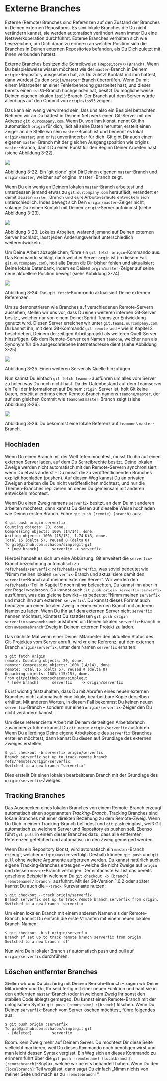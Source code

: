# Externe Branches

<!--Remote branches are references to the state of branches on your remote repositories. They’re local branches that you can’t move; they’re moved automatically whenever you do any network communication. Remote branches act as bookmarks to remind you where the branches on your remote repositories were the last time you connected to them.-->

Externe (Remote) Branches sind Referenzen auf den Zustand der Branches in Deinen externen Repositorys. Es sind lokale Branches die Du nicht verändern kannst, sie werden automatisch verändert wann immer Du eine Netzwerkoperation durchführst. Externe Branches verhalten sich wie Lesezeichen, um Dich daran zu erinnern an welcher Position sich die Branches in Deinen externen Repositories befanden, als Du Dich zuletzt mit ihnen verbunden hattest.

<!--They take the form `(remote)/(branch)`. For instance, if you wanted to see what the `master` branch on your `origin` remote looked like as of the last time you communicated with it, you would check the `origin/master` branch. If you were working on an issue with a partner and they pushed up an `iss53` branch, you might have your own local `iss53` branch; but the branch on the server would point to the commit at `origin/iss53`.-->

Externe Branches besitzen die Schreibweise `(Repository)/(Branch)`. Wenn Du beispielsweise wissen möchtest wie der `master`-Branch in Deinem `origin`-Repository ausgesehen hat, als Du zuletzt Kontakt mit ihm hattest, dann würdest Du den `origin/master`-Branch überprüfen. Wenn Du mit einem Mitarbeiter an einer Fehlerbehebung gearbeitet hast, und dieser bereits einen `iss53`-Branch hochgeladen hat, besitzt Du möglicherweise Deinen eigenen lokalen `iss53`-Branch. Der Branch auf dem Server würde allerdings auf den Commit von `origin/iss53` zeigen.

<!--This may be a bit confusing, so let’s look at an example. Let’s say you have a Git server on your network at `git.ourcompany.com`. If you clone from this, Git automatically names it `origin` for you, pulls down all its data, creates a pointer to where its `master` branch is, and names it `origin/master` locally; and you can’t move it. Git also gives you your own `master` branch starting at the same place as origin’s `master` branch, so you have something to work from (see Figure 3-22).-->

Das kann ein wenig verwirrend sein, lass uns also ein Besipiel betrachten. Nehmen wir an Du hättest in Deinem Netzwerk einen Git-Server mit der Adresse `git.ourcompany.com`. Wenn Du von ihm klonst, nennt Git ihn automatisch `origin` für dich, lädt all seine Daten herunter, erstellt einen Zeiger an die Stelle wo sein `master`-Branch ist und benennt es lokal `origin/master`; und er ist unveränderbar für dich. Git gibt Dir auch einen eigenen `master`-Branch mit der gleichen Ausgangsposition wie origins `master`-Branch, damit Du einen Punkt für den Beginn Deiner Arbeiten hast (siehe Abbildung 3-22).

<!--Figure 3-22. A Git clone gives you your own master branch and origin/master pointing to origin’s master branch.-->


![](http://git-scm.com/figures/18333fig0322-tn.png)

Abbildung 3-22. Ein 'git clone' gibt Dir Deinen eigenen `master`-Branch und `origin/master`, welcher auf origins 'master'-Branch zeigt.

<!--If you do some work on your local master branch, and, in the meantime, someone else pushes to `git.ourcompany.com` and updates its master branch, then your histories move forward differently. Also, as long as you stay out of contact with your origin server, your `origin/master` pointer doesn’t move (see Figure 3-23).-->

Wenn Du ein wenig an Deinem lokalen `master`-Branch arbeitest und unterdessen jemand etwas zu `git.ourcompany.com` herauflädt, verändert er damit dessen `master`-Branch und eure Arbeitsverläufe entwickeln sich unterschiedlich. Indes bewegt sich Dein `origin/master`-Zeiger nicht, solange Du keinen Kontakt mit Deinem `origin`-Server aufnimmst (siehe Abbildung 3-23).

<!--Figure 3-23. Working locally and having someone push to your remote server makes each history move forward differently.-->


![](http://git-scm.com/figures/18333fig0323-tn.png)

Abbildung 3-23. Lokales Arbeiten, während jemand auf Deinen externen Server hochlädt, lässt jeden Änderungsverlauf unterschiedlich weiterentwickeln.

<!--To synchronize your work, you run a `git fetch origin` command. This command looks up which server origin is (in this case, it’s `git.ourcompany.com`), fetches any data from it that you don’t yet have, and updates your local database, moving your `origin/master` pointer to its new, more up-to-date position (see Figure 3-24).-->

Um Deine Arbeit abzugleichen, führe ein `git fetch origin`-Kommando aus. Das Kommando schlägt nach welcher Server `orgin` ist (in diesem Fall `git.ourcompany.com`), holt alle Daten die Dir bisher fehlen und aktualisiert Deine lokale Datenbank, indem es Deinen `orgin/master`-Zeiger auf seine neue aktuellere Position bewegt (siehe Abbildung 3-24).

<!--Figure 3-24. The git fetch command updates your remote references.-->


![](http://git-scm.com/figures/18333fig0324-tn.png)

Abbildung 3-24. Das `git fetch`-Kommando aktualisiert Deine externen Referenzen.

<!--To demonstrate having multiple remote servers and what remote branches for those remote projects look like, let’s assume you have another internal Git server that is used only for development by one of your sprint teams. This server is at `git.team1.ourcompany.com`. You can add it as a new remote reference to the project you’re currently working on by running the `git remote add` command as we covered in Chapter 2. Name this remote `teamone`, which will be your shortname for that whole URL (see Figure 3-25).-->

Um zu demonstrieren wie Branches auf verschiedenen Remote-Servern aussehen, stellen wir uns vor, dass Du einen weiteren internen Git-Server besitzt, welcher nur von einem Deiner Sprint-Teams zur Entwicklung genutzt wird. Diesen Server erreichen wir unter `git.team1.ourcompany.com`. Du kannst ihn, mit dem Git-Kommando `git remote add` – wie in Kapitel 2 beschrieben, Deinem derzeitigen Arbeitsprojekt als weiteren Quell-Server hinzufügen. Gib dem Remote-Server den Namen `teamone`, welcher nun als Synonym für die ausgeschriebene Internetadresse dient (siehe Abbildung 3-25).

<!--Figure 3-25. Adding another server as a remote.-->


![](http://git-scm.com/figures/18333fig0325-tn.png)

Abbildung 3-25. Einen weiteren Server als Quelle hinzufügen.

<!--Now, you can run `git fetch teamone` to fetch everything the remote `teamone` server has that you don’t have yet. Because that server has a subset of the data your `origin` server has right now, Git fetches no data but sets a remote branch called `teamone/master` to point to the commit that `teamone` has as its `master` branch (see Figure 3-26).-->

Nun kannst Du einfach `git fetch teamone` ausführen um alles vom Server zu holen was Du noch nicht hast. Da der Datenbestand auf dem Teamserver ein Teil der Informationen auf Deinem `origin`-Server ist, holt Git keine Daten, erstellt allerdings einen Remote-Branch namens `teamone/master`, der auf den gleichen Commit wie `teamone`s `master`-Branch zeigt (siehe Abbildung 3-26).

<!--Figure 3-26. You get a reference to teamone’s master branch position locally.-->


![](http://git-scm.com/figures/18333fig0326-tn.png)

Abbildung 3-26. Du bekommst eine lokale Referenz auf `teamone`s `master`-Branch.

<!--## Pushing-->
## Hochladen

<!--When you want to share a branch with the world, you need to push it up to a remote that you have write access to. Your local branches aren’t automatically synchronized to the remotes you write to — you have to explicitly push the branches you want to share. That way, you can use private branches for work you don’t want to share, and push up only the topic branches you want to collaborate on.-->

Wenn Du einen Branch mit der Welt teilen möchtest, musst Du ihn auf einen externen Server laden, auf dem Du Schreibrechte besitzt. Deine lokalen Zweige werden nicht automatisch mit den Remote-Servern synchronisiert wenn Du etwas änderst – Du musst die zu veröffentlichenden Branches explizit hochladen (pushen). Auf diesem Weg kannst Du an privaten Zweigen arbeiten die Du nicht veröffentlichen möchtest, und nur die Themen-Branches replizieren an denen Du gemeinsam mit anderen entwickeln möchtest.

<!--If you have a branch named `serverfix` that you want to work on with others, you can push it up the same way you pushed your first branch. Run `git push (remote) (branch)`:-->

Wenn Du einen Zweig namens `serverfix` besitzt, an dem Du mit anderen arbeiten möchtest, dann kannst Du diesen auf dieselbe Weise hochladen wie Deinen ersten Branch. Führe `git push (remote) (branch)` aus:

	$ git push origin serverfix
	Counting objects: 20, done.
	Compressing objects: 100% (14/14), done.
	Writing objects: 100% (15/15), 1.74 KiB, done.
	Total 15 (delta 5), reused 0 (delta 0)
	To git@github.com:schacon/simplegit.git
	 * [new branch]      serverfix -> serverfix

<!--This is a bit of a shortcut. Git automatically expands the `serverfix` branchname out to `refs/heads/serverfix:refs/heads/serverfix`, which means, “Take my serverfix local branch and push it to update the remote’s serverfix branch.” We’ll go over the `refs/heads/` part in detail in Chapter 9, but you can generally leave it off. You can also do `git push origin serverfix:serverfix`, which does the same thing — it says, “Take my serverfix and make it the remote’s serverfix.” You can use this format to push a local branch into a remote branch that is named differently. If you didn’t want it to be called `serverfix` on the remote, you could instead run `git push origin serverfix:awesomebranch` to push your local `serverfix` branch to the `awesomebranch` branch on the remote project.-->

Hierbei handelt es sich um eine Abkürzung. Git erweitert die `serverfix`-Branchbezeichnung automatisch zu `refs/heads/serverfix:refs/heads/serverfix`, was soviel bedeutet wie “Nimm meinen lokalen `serverfix`-Branch und aktualisiere damit den `serverfix`-Branch auf meinem externen Server”. Wir werden den `refs/heads/`-Teil in Kapitel 9 noch näher beleuchten, Du kannst ihn aber in der Regel weglassen. Du kannst auch `git push origin serverfix:serverfix` ausführen, was das gleiche bewirkt – es bedeutet “Nimm meinen `serverfix` und mach ihn zum externen `serverfix`”. Du kannst dieses Format auch benutzen um einen lokalen Zweig in einen externen Branch mit anderem Namen zu laden. Wenn Du ihn auf dem externen Server nicht `serverfix` nennen möchtest, könntest Du stattdessen `git push origin serverfix:awesomebranch` ausführen um Deinen lokalen `serverfix`-Branch in den `awesomebranch`-Zweig in Deinem externen Projekt zu laden.

<!--The next time one of your collaborators fetches from the server, they will get a reference to where the server’s version of `serverfix` is under the remote branch `origin/serverfix`:-->

Das nächste Mal wenn einer Deiner Mitarbeiter den aktuellen Status des Git-Projektes vom Server abruft, wird er eine Referenz, auf den externen Branch `origin/serverfix`, unter dem Namen `serverfix` erhalten:

	$ git fetch origin
	remote: Counting objects: 20, done.
	remote: Compressing objects: 100% (14/14), done.
	remote: Total 15 (delta 5), reused 0 (delta 0)
	Unpacking objects: 100% (15/15), done.
	From git@github.com:schacon/simplegit
	 * [new branch]      serverfix    -> origin/serverfix

<!--It’s important to note that when you do a fetch that brings down new remote branches, you don’t automatically have local, editable copies of them. In other words, in this case, you don’t have a new `serverfix` branch — you only have an `origin/serverfix` pointer that you can’t modify.-->

Es ist wichtig festzuhalten, dass Du mit Abrufen eines neuen externen Branches nicht automatisch eine lokale, bearbeitbare Kopie derselben erhältst. Mit anderen Worten, in diesem Fall bekommst Du keinen neuen `serverfix`-Branch – sondern nur einen `origin/serverfix`-Zeiger den Du nicht verändern kannst.

<!--To merge this work into your current working branch, you can run `git merge origin/serverfix`. If you want your own `serverfix` branch that you can work on, you can base it off your remote branch:-->

Um diese referenzierte Arbeit mit Deinem derzeitigen Arbeitsbranch zusammenzuführen kannst Du `git merge origin/serverfix` ausführen. Wenn Du allerdings Deine eigene Arbeitskopie des `serverfix`-Branches erstellen möchtest, dann kannst Du diesen auf Grundlage des externen Zweiges erstellen:

	$ git checkout -b serverfix origin/serverfix
	Branch serverfix set up to track remote branch refs/remotes/origin/serverfix.
	Switched to a new branch "serverfix"

<!--This gives you a local branch that you can work on that starts where `origin/serverfix` is.-->

Dies erstellt Dir einen lokalen bearbeitbaren Branch mit der Grundlage des `origin/serverfix`-Zweiges.

<!--## Tracking Branches-->
## Tracking Branches

<!--Checking out a local branch from a remote branch automatically creates what is called a _tracking branch_. Tracking branches are local branches that have a direct relationship to a remote branch. If you’re on a tracking branch and type `git push`, Git automatically knows which server and branch to push to. Also, running `git pull` while on one of these branches fetches all the remote references and then automatically merges in the corresponding remote branch.-->

Das Auschecken eines lokalen Branches von einem Remote-Branch erzeugt automatisch einen sogenannten _Tracking-Branch_. Tracking Branches sind lokale Branches mit einer direkten Beziehung zu dem Remote-Zweig. Wenn Du Dich in einem Tracking-Branch befindest und `git push` eingibst, weiß Git automatisch zu welchem Server und Repository es pushen soll. Ebenso führt `git pull` in einem dieser Branches dazu, dass alle entfernten Referenzen gefetched und automatisch in den Zweig gemerged werden.

<!--When you clone a repository, it generally automatically creates a `master` branch that tracks `origin/master`. That’s why `git push` and `git pull` work out of the box with no other arguments. However, you can set up other tracking branches if you wish — ones that don’t track branches on `origin` and don’t track the `master` branch. The simple case is the example you just saw, running `git checkout -b [branch] [remotename]/[branch]`. If you have Git version 1.6.2 or later, you can also use the `-\-track` shorthand:-->

Wenn Du ein Repository klonst, wird automatisch ein `master`-Branch erzeugt, welcher `origin/master` verfolgt. Deshalb können `git push` und `git pull` ohne weitere Argumente aufgerufen werden. Du kannst natürlich auch eigene Tracking-Branches erzeugen – welche die nicht Zweige auf `origin` und dessen `master`-Branch verfolgen. Der einfachste Fall ist das bereits gesehene Beispiel in welchem Du `git checkout -b [branch] [remotename]/[branch]` ausführst. Mit der Git-Version 1.6.2 oder später kannst Du auch die `--track`-Kurzvariante nutzen:

	$ git checkout --track origin/serverfix
	Branch serverfix set up to track remote branch serverfix from origin.
	Switched to a new branch 'serverfix'

<!--To set up a local branch with a different name than the remote branch, you can easily use the first version with a different local branch name:-->

Um einen lokalen Branch mit einem anderem Namen als der Remote-Branch, kannst Du einfach die erste Varianten mit einem neuen lokalen Branch-Namen:

	$ git checkout -b sf origin/serverfix
	Branch sf set up to track remote branch serverfix from origin.
	Switched to a new branch 'sf'

<!--Now, your local branch `sf` will automatically push to and pull from `origin/serverfix`.-->

Nun wird Dein lokaler Branch `sf` automatisch push und pull auf `origin/serverfix` durchführen.

<!--## Deleting Remote Branches-->
## Löschen entfernter Branches

<!--Suppose you’re done with a remote branch — say, you and your collaborators are finished with a feature and have merged it into your remote’s `master` branch (or whatever branch your stable codeline is in). You can delete a remote branch using the rather obtuse syntax `git push [remotename] :[branch]`. If you want to delete your `serverfix` branch from the server, you run the following:-->

Stellen wir uns Du bist fertig mit Deinem Remote-Branch – sagen wir Deine Mitarbeiter und Du, Ihr seid fertig mit einer neuen Funktion und habt sie in den entfernten `master`-Branch (oder in welchem Zweig Ihr sonst den stabilen Code ablegt) gemerged. Du kannst einen Remote-Branch mit der unlogischen Syntax `git push [remotename] :[branch]` löschen. Wenn Du Deinen `serverfix`-Branch vom Server löschen möchtest, führe folgendes aus:

	$ git push origin :serverfix
	To git@github.com:schacon/simplegit.git
	 - [deleted]         serverfix

<!--Boom. No more branch on your server. You may want to dog-ear this page, because you’ll need that command, and you’ll likely forget the syntax. A way to remember this command is by recalling the `git push [remotename] [localbranch]:[remotebranch]` syntax that we went over a bit earlier. If you leave off the `[localbranch]` portion, then you’re basically saying, “Take nothing on my side and make it be `[remotebranch]`.”-->

Boom. Kein Zweig mehr auf Deinem Server. Du möchtest Dir diese Seite vielleicht markieren, weil Du dieses Kommando noch benötigen wirst und man leicht dessen Syntax vergisst. Ein Weg sich an dieses Kommando zu erinnern führt über die `git push [remotename] [localbranch]:[remotebranch]`-Snytax, welche wir bereits behandelt haben. Wenn Du den `[localbranch]`-Teil weglässt, dann sagst Du einfach „Nimm nichts von meiner Seite und mach es zu `[remotebranch]`“.

<!--# Rebasing-->